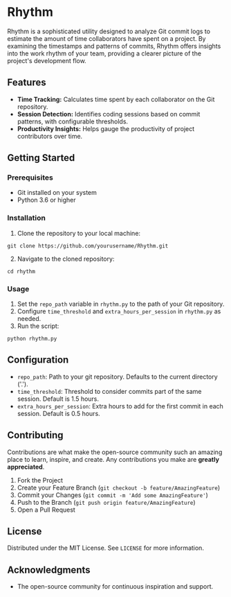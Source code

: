 # Rhythm

Rhythm is a sophisticated utility designed to analyze Git commit logs to estimate the amount of time collaborators have spent on a project. By examining the timestamps and patterns of commits, Rhythm offers insights into the work rhythm of your team, providing a clearer picture of the project's development flow.

## Features

- **Time Tracking:** Calculates time spent by each collaborator on the Git repository.
- **Session Detection:** Identifies coding sessions based on commit patterns, with configurable thresholds.
- **Productivity Insights:** Helps gauge the productivity of project contributors over time.

## Getting Started

### Prerequisites

- Git installed on your system
- Python 3.6 or higher

### Installation

1. Clone the repository to your local machine:
```
git clone https://github.com/yourusername/Rhythm.git
```
2. Navigate to the cloned repository:
```
cd rhythm
```

### Usage

1. Set the `repo_path` variable in `rhythm.py` to the path of your Git repository.
2. Configure `time_threshold` and `extra_hours_per_session` in `rhythm.py` as needed.
3. Run the script:

```
python rhythm.py
```


## Configuration

- `repo_path`: Path to your git repository. Defaults to the current directory ('.').
- `time_threshold`: Threshold to consider commits part of the same session. Default is 1.5 hours.
- `extra_hours_per_session`: Extra hours to add for the first commit in each session. Default is 0.5 hours.

## Contributing

Contributions are what make the open-source community such an amazing place to learn, inspire, and create. Any contributions you make are **greatly appreciated**.

1. Fork the Project
2. Create your Feature Branch (`git checkout -b feature/AmazingFeature`)
3. Commit your Changes (`git commit -m 'Add some AmazingFeature'`)
4. Push to the Branch (`git push origin feature/AmazingFeature`)
5. Open a Pull Request

## License

Distributed under the MIT License. See `LICENSE` for more information.

## Acknowledgments

- The open-source community for continuous inspiration and support.

